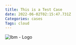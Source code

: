 ```yaml
---
title: This is a Test Case
date: 2022-06-02T02:15:47.731Z
Categories: cases
Tags: cloud
---
```



![Ibm - Logo](https://upload.wikimedia.org/wikipedia/commons/f/fc/IBM_logo_in.jpg "IBM Logo")